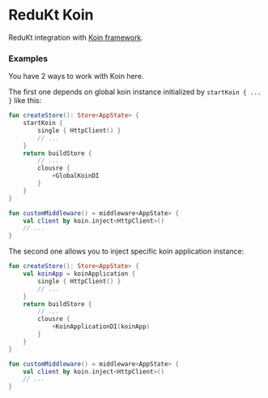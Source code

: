 # ReduKt Koin

ReduKt integration with [Koin framework](https://github.com/InsertKoinIO/koin).

### Examples

You have 2 ways to work with Koin here.

The first one depends on global koin instance initialized by `startKoin { ... }` like this:

```kotlin
fun createStore(): Store<AppState> {
    startKoin {
        single { HttpClient() }
        // ...
    }
    return buildStore {
        // ...
        clousre {
            +GlobalKoinDI
        }
    }
}

fun customMiddleware() = middleware<AppState> {
    val client by koin.inject<HttpClient>()
    // ...
}
```

The second one allows you to inject specific koin application instance:

```kotlin
fun createStore(): Store<AppState> {
    val koinApp = koinApplication {
        single { HttpClient() }
        // ...
    }
    return buildStore {
        // ...
        clousre {
            +KoinApplicationDI(koinApp)
        }
    }
}

fun customMiddleware() = middleware<AppState> {
    val client by koin.inject<HttpClient>()
    // ...
}
```
